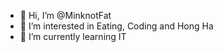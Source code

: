 - 👋 Hi, I’m @MinknotFat
- 👀 I’m interested in Eating, Coding and Hong Ha
- 🌱 I’m currently learning IT

<!---
MinknotFat/MinknotFat is a ✨ special ✨ repository because its `README.md` (this file) appears on your GitHub profile.
You can click the Preview link to take a look at your changes.
--->
